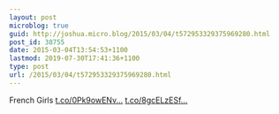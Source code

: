 ```yaml
---
layout: post
microblog: true
guid: http://joshua.micro.blog/2015/03/04/t572953329375969280.html
post_id: 38755
date: 2015-03-04T13:54:53+1100
lastmod: 2019-07-30T17:41:36+1100
type: post
url: /2015/03/04/t572953329375969280.html
---
```

French Girls [t.co/0Pk9owENv...](https://t.co/0Pk9owENvh) [t.co/8gcELzESf...](http://t.co/8gcELzESfX)
